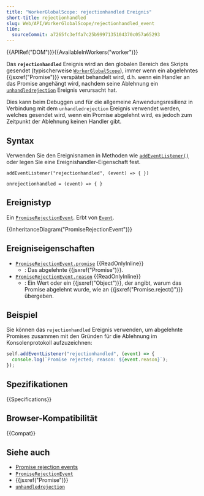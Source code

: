 ```yaml
---
title: "WorkerGlobalScope: rejectionhandled Ereignis"
short-title: rejectionhandled
slug: Web/API/WorkerGlobalScope/rejectionhandled_event
l10n:
  sourceCommit: a7265fc3effa7c25b9997135104370c057a65293
---
```


{{APIRef("DOM")}}{{AvailableInWorkers("worker")}}

Das **`rejectionhandled`** Ereignis wird an den globalen Bereich des Skripts gesendet (typischerweise [`WorkerGlobalScope`](/de/docs/Web/API/WorkerGlobalScope)), immer wenn ein abgelehntes {{jsxref("Promise")}} verspätet behandelt wird, d.h. wenn ein Handler an das Promise angehängt wird, nachdem seine Ablehnung ein [`unhandledrejection`](/de/docs/Web/API/WorkerGlobalScope/unhandledrejection_event) Ereignis verursacht hat.

Dies kann beim Debuggen und für die allgemeine Anwendungsresilienz in Verbindung mit dem `unhandledrejection` Ereignis verwendet werden, welches gesendet wird, wenn ein Promise abgelehnt wird, es jedoch zum Zeitpunkt der Ablehnung keinen Handler gibt.

## Syntax

Verwenden Sie den Ereignisnamen in Methoden wie [`addEventListener()`](/de/docs/Web/API/EventTarget/addEventListener) oder legen Sie eine Ereignishandler-Eigenschaft fest.

```js-nolint
addEventListener("rejectionhandled", (event) => { })

onrejectionhandled = (event) => { }
```

## Ereignistyp

Ein [`PromiseRejectionEvent`](/de/docs/Web/API/PromiseRejectionEvent). Erbt von [`Event`](/de/docs/Web/API/Event).

{{InheritanceDiagram("PromiseRejectionEvent")}}

## Ereigniseigenschaften

- [`PromiseRejectionEvent.promise`](/de/docs/Web/API/PromiseRejectionEvent/promise) {{ReadOnlyInline}}
  - : Das abgelehnte {{jsxref("Promise")}}.
- [`PromiseRejectionEvent.reason`](/de/docs/Web/API/PromiseRejectionEvent/reason) {{ReadOnlyInline}}
  - : Ein Wert oder ein {{jsxref("Object")}}, der angibt, warum das Promise abgelehnt wurde, wie an {{jsxref("Promise.reject()")}} übergeben.

## Beispiel

Sie können das `rejectionhandled` Ereignis verwenden, um abgelehnte Promises zusammen mit den Gründen für die Ablehnung im Konsolenprotokoll aufzuzeichnen:

```js
self.addEventListener("rejectionhandled", (event) => {
  console.log(`Promise rejected; reason: ${event.reason}`);
});
```

## Spezifikationen

{{Specifications}}

## Browser-Kompatibilität

{{Compat}}

## Siehe auch

- [Promise rejection events](/de/docs/Web/JavaScript/Guide/Using_promises#promise_rejection_events)
- [`PromiseRejectionEvent`](/de/docs/Web/API/PromiseRejectionEvent)
- {{jsxref("Promise")}}
- [`unhandledrejection`](/de/docs/Web/API/WorkerGlobalScope/unhandledrejection_event)

